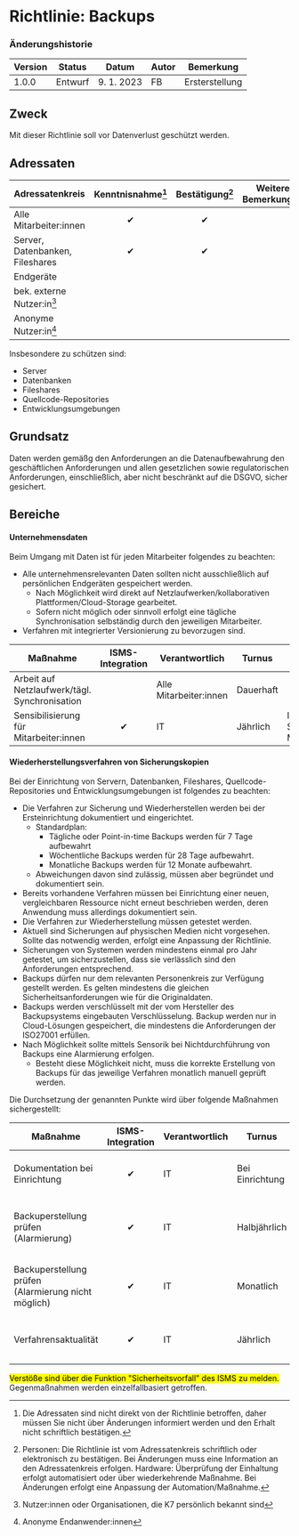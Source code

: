 # Richtlinie: Backups

<!-- CHANGELOG -->
### Änderungshistorie
| Version | Status  | Datum      | Autor | Bemerkung      |
| ------- | ------- | ---------- | ----- | -------------- |
| 1.0.0   | Entwurf | 9. 1. 2023 | FB    | Ersterstellung |
## Zweck

Mit dieser Richtlinie soll vor Datenverlust geschützt werden.

## Adressaten

| Adressatenkreis                 | Kenntnisnahme[^3] | Bestätigung[^4] | Weitere Bemerkungen |
| ------------------------------- | :---------------: | :-------------: | ------------------- |
| Alle Mitarbeiter:innen          |         ✔         |        ✔        |                     |
| Server, Datenbanken, Fileshares |         ✔         |        ✔        |                     |
| Endgeräte                       |                   |                 |                     |
| bek. externe Nutzer:in[^1]      |                   |                 |                     |
| Anonyme Nutzer:in[^2]           |                   |                 |                     |

[^1]: Nutzer:innen oder Organisationen, die K7 persönlich bekannt sind
[^2]: Anonyme Endanwender:innen
[^3]: Die Adressaten sind nicht direkt von der Richtlinie betroffen, daher müssen Sie nicht über Änderungen informiert werden und den Erhalt nicht schriftlich bestätigen.
[^4]: Personen: Die Richtlinie ist vom Adressatenkreis schriftlich oder elektronisch zu bestätigen. Bei Änderungen muss eine Information an den Adressatenkreis erfolgen. Hardware: Überprüfung der Einhaltung erfolgt automatisiert oder über wiederkehrende Maßnahme. Bei Änderungen erfolgt eine Anpassung der Automation/Maßnahme.

Insbesondere zu schützen sind:

 - Server
 - Datenbanken
 - Fileshares
 - Quellcode-Repositories
 - Entwicklungsumgebungen
  
## Grundsatz

Daten werden gemäßg den Anforderungen an die Datenaufbewahrung den geschäftlichen Anforderungen und allen gesetzlichen sowie regulatorischen Anforderungen, einschließlich, aber nicht beschränkt auf die DSGVO, sicher gesichert.

## Bereiche

#### Unternehmensdaten

Beim Umgang mit Daten ist für jeden Mitarbeiter folgendes zu beachten:

 - Alle unternehmensrelevanten Daten sollten nicht ausschließlich auf persönlichen Endgeräten gespeichert werden.
   - Nach Möglichkeit wird direkt auf Netzlaufwerken/kollaborativen Plattformen/Cloud-Storage gearbeitet.
   - Sofern nicht möglich oder sinnvoll erfolgt eine tägliche Synchronisation selbständig durch den jeweiligen Mitarbeiter.
 - Verfahren mit integrierter Versionierung zu bevorzugen sind.


| Maßnahme                                      | ISMS-Integration | Verantwortlich         | Turnus    | Beschreibung                                       |
| --------------------------------------------- | :--------------: | ---------------------- | --------- | -------------------------------------------------- |
| Arbeit auf Netzlaufwerk/tägl. Synchronisation |                  | Alle Mitarbeiter:innen | Dauerhaft |                                                    |
| Sensibilisierung für Mitarbeiter:innen        |        ✔         | IT                     | Jährlich  | Infoblatt oder Schulung für alle Mitarbeiter:innen |
#### Wiederherstellungsverfahren von Sicherungskopien

Bei der Einrichtung von Servern, Datenbanken, Fileshares, Quellcode-Repositories und Entwicklungsumgebungen ist folgendes zu beachten:

- Die Verfahren zur Sicherung und Wiederherstellen werden bei der Ersteinrichtung dokumentiert und eingerichtet.
  - Standardplan:
    - Tägliche oder Point-in-time Backups werden für 7 Tage aufbewahrt
    - Wöchentliche Backups werden für 28 Tage aufbewahrt.
    - Monatliche Backups werden für 12 Monate aufbewahrt.
  - Abweichungen davon sind zulässig, müssen aber begründet und dokumentiert sein.
- Bereits vorhandene Verfahren müssen bei Einrichtung einer neuen, vergleichbaren Ressource nicht erneut beschrieben werden, deren Anwendung muss allerdings dokumentiert sein.
- Die Verfahren zur Wiederherstellung müssen getestet werden.
- Aktuell sind Sicherungen auf physischen Medien nicht vorgesehen. Sollte das notwendig werden, erfolgt eine Anpassung der Richtlinie.
- Sicherungen von Systemen werden mindestens einmal pro Jahr getestet, um sicherzustellen, dass sie verlässlich sind den Anforderungen entsprechend.
- Backups dürfen nur dem relevanten Personenkreis zur Verfügung gestellt werden. Es gelten mindestens die gleichen Sicherheitsanforderungen wie für die Originaldaten.
- Backups werden verschlüsselt mit der vom Hersteller des Backupsystems eingebauten Verschlüsselung. Backup werden nur in Cloud-Lösungen gespeichert, die mindestens die Anforderungen der ISO27001 erfüllen.
- Nach Möglichkeit sollte mittels Sensorik bei Nichtdurchführung von Backups eine Alarmierung erfolgen.
  - Besteht diese Möglichkeit nicht, muss die korrekte Erstellung von Backups für das jeweilige Verfahren monatlich manuell geprüft werden.


Die Durchsetzung der genannten Punkte wird über folgende Maßnahmen sichergestellt:

| Maßnahme                                            | ISMS-Integration | Verantwortlich | Turnus          | Beschreibung                                                          |
| --------------------------------------------------- | :--------------: | -------------- | --------------- | --------------------------------------------------------------------- |
| Dokumentation bei Einrichtung                       |        ✔         | IT             | Bei Einrichtung | Anleitung zur Sicherung und Wiederherstellung erstellen               |
| Backuperstellung prüfen (Alarmierung)               |        ✔         | IT             | Halbjährlich    | Sicherstellen, dass für alle relevanten Daten Backups erstellt werden |
| Backuperstellung prüfen (Alarmierung nicht möglich) |        ✔         | IT             | Monatlich       | Sicherstellen, dass für alle relevanten Daten Backups erstellt werden |
| Verfahrensaktualität                                |        ✔         | IT             | Jährlich        | Mithilfe von Anleitung alle Verfahren überprüfen                      |


<mark>Verstöße sind über die Funktion "Sicherheitsvorfall" des ISMS zu melden.</mark> Gegenmaßnahmen werden einzelfallbasiert getroffen.